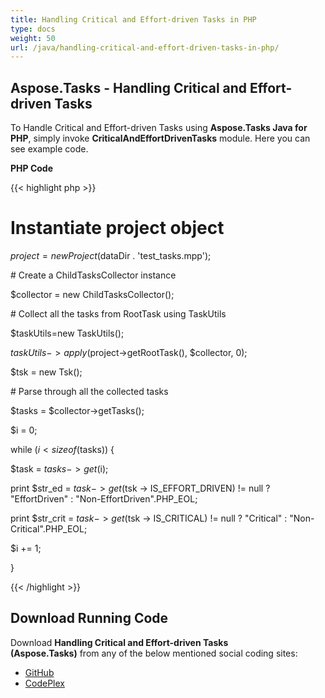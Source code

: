 ```yaml
---
title: Handling Critical and Effort-driven Tasks in PHP
type: docs
weight: 50
url: /java/handling-critical-and-effort-driven-tasks-in-php/
---
```


## **Aspose.Tasks - Handling Critical and Effort-driven Tasks**
To Handle Critical and Effort-driven Tasks using **Aspose.Tasks Java for PHP**, simply invoke **CriticalAndEffortDrivenTasks** module. Here you can see example code.

**PHP Code**

{{< highlight php >}}

 # Instantiate project object

$project = new Project($dataDir . 'test_tasks.mpp');

\# Create a ChildTasksCollector instance

$collector = new ChildTasksCollector();

\# Collect all the tasks from RootTask using TaskUtils

$taskUtils=new TaskUtils();

$taskUtils->apply($project->getRootTask(), $collector, 0);

$tsk = new Tsk();

\# Parse through all the collected tasks

$tasks = $collector->getTasks();

$i = 0;

while ($i < sizeof($tasks)) {

$task = $tasks -> get($i);

print $str_ed = $task -> get($tsk -> IS_EFFORT_DRIVEN) != null ? "EffortDriven" : "Non-EffortDriven".PHP_EOL;

print $str_crit = $task -> get($tsk -> IS_CRITICAL) != null ? "Critical" : "Non-Critical".PHP_EOL;

$i += 1;

}

{{< /highlight >}}
## **Download Running Code**
Download **Handling Critical and Effort-driven Tasks (Aspose.Tasks)** from any of the below mentioned social coding sites:

- [GitHub](https://github.com/aspose-tasks/Aspose.Tasks-for-Java/blob/master/Plugins/Aspose_Tasks_Java_for_PHP/src/aspose/tasks/WorkingWithTasks/CriticalAndEffortDrivenTasks.php)
- [CodePlex](https://asposetasksjavaphp.codeplex.com/SourceControl/latest#src/aspose/tasks/WorkingWithTasks/CriticalAndEffortDrivenTasks.php)
